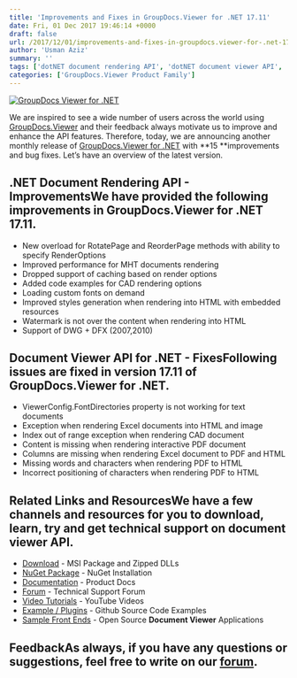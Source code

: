 ```yaml
---
title: 'Improvements and Fixes in GroupDocs.Viewer for .NET 17.11'
date: Fri, 01 Dec 2017 19:46:14 +0000
draft: false
url: /2017/12/01/improvements-and-fixes-in-groupdocs.viewer-for-.net-17.11/
author: 'Usman Aziz'
summary: ''
tags: ['dotNET document rendering API', 'dotNET document viewer API', 'document viewer API for .net', 'GroupDocs.Viewer for .NET Releases']
categories: ['GroupDocs.Viewer Product Family']
---
```


[![GroupDocs Viewer for .NET](https://blog.groupdocs.com/wp-content/uploads/sites/4/2016/11/groupdocs-viewer-net.png)](https://www.groupdocs.com/products/viewer/net)

We are inspired to see a wide number of users across the world using [GroupDocs.Viewer](https://products.groupdocs.com/viewer/) and their feedback always motivate us to improve and enhance the API features. Therefore, today, we are announcing another monthly release of [GroupDocs.Viewer for .NET](https://products.groupdocs.com/viewer/net "GroupDocs.Viewer for .NET") with **15 **improvements and bug fixes. Let’s have an overview of the latest version.

## .NET Document Rendering API - ImprovementsWe have provided the following improvements in GroupDocs.Viewer for .NET 17.11.

*   New overload for RotatePage and ReorderPage methods with ability to specify RenderOptions
*   Improved performance for MHT documents rendering
*   Dropped support of caching based on render options
*   Added code examples for CAD rendering options
*   Loading custom fonts on demand
*   Improved styles generation when rendering into HTML with embedded resources
*   Watermark is not over the content when rendering into HTML
*   Support of DWG + DFX (2007,2010)

## Document Viewer API for .NET - FixesFollowing issues are fixed in version 17.11 of GroupDocs.Viewer for .NET.

*   ViewerConfig.FontDirectories property is not working for text documents
*   Exception when rendering Excel documents into HTML and image
*   Index out of range exception when rendering CAD document
*   Content is missing when rendering interactive PDF document
*   Columns are missing when rendering Excel document to PDF and HTML
*   Missing words and characters when rendering PDF to HTML
*   Incorrect positioning of characters when rendering PDF to HTML

## Related Links and ResourcesWe have a few channels and resources for you to download, learn, try and get technical support on **document viewer API**.

*   [Download](http://downloads.groupdocs.com/viewer/net "Download API") - MSI Package and Zipped DLLs
*   [NuGet Package](https://www.nuget.org/packages/GroupDocs.Viewer/ "Install from NuGet Package") - NuGet Installation
*   [Documentation](https://docs.groupdocs.com/viewer/net "Document Viewer API Documentation ") - Product Docs
*   [Forum](https://forum.groupdocs.com/c/viewer "Technical Support Forum") - Technical Support Forum
*   [Video Tutorials](https://www.youtube.com/watch?v=oqh4nROLRsY&list=PL25CTxMCj5vPVahuYtHx0uscArNA595GK "GroupDocs.Viewer video tutorials") - YouTube Videos
*   [Example / Plugins](https://github.com/groupdocs-viewer/GroupDocs.Viewer-for-.NET "download example project and front ends") - Github Source Code Examples
*   [Sample Front Ends](https://github.com/groupdocs-viewer/ "Open Source Document Viewer Applications") - Open Source **Document Viewer** Applications

## FeedbackAs always, if you have any questions or suggestions, feel free to write on our [forum](https://forum.groupdocs.com/c/viewer "Technical Support Forum").





